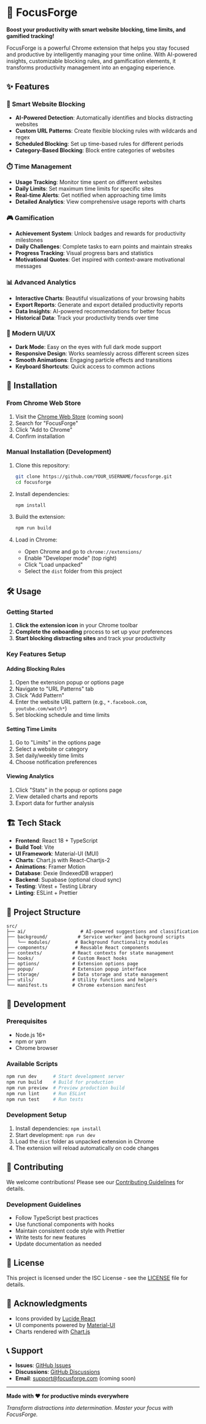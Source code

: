 # 🎯 FocusForge

**Boost your productivity with smart website blocking, time limits, and gamified tracking!**

FocusForge is a powerful Chrome extension that helps you stay focused and productive by intelligently managing your time online. With AI-powered insights, customizable blocking rules, and gamification elements, it transforms productivity management into an engaging experience.

## ✨ Features

### 🚫 Smart Website Blocking
- **AI-Powered Detection**: Automatically identifies and blocks distracting websites
- **Custom URL Patterns**: Create flexible blocking rules with wildcards and regex
- **Scheduled Blocking**: Set up time-based rules for different periods
- **Category-Based Blocking**: Block entire categories of websites

### ⏱️ Time Management
- **Usage Tracking**: Monitor time spent on different websites
- **Daily Limits**: Set maximum time limits for specific sites
- **Real-time Alerts**: Get notified when approaching time limits
- **Detailed Analytics**: View comprehensive usage reports with charts

### 🎮 Gamification
- **Achievement System**: Unlock badges and rewards for productivity milestones
- **Daily Challenges**: Complete tasks to earn points and maintain streaks
- **Progress Tracking**: Visual progress bars and statistics
- **Motivational Quotes**: Get inspired with context-aware motivational messages

### 📊 Advanced Analytics
- **Interactive Charts**: Beautiful visualizations of your browsing habits
- **Export Reports**: Generate and export detailed productivity reports
- **Data Insights**: AI-powered recommendations for better focus
- **Historical Data**: Track your productivity trends over time

### 🎨 Modern UI/UX
- **Dark Mode**: Easy on the eyes with full dark mode support
- **Responsive Design**: Works seamlessly across different screen sizes
- **Smooth Animations**: Engaging particle effects and transitions
- **Keyboard Shortcuts**: Quick access to common actions

## 🚀 Installation

### From Chrome Web Store
1. Visit the [Chrome Web Store](https://chrome.google.com/webstore) (coming soon)
2. Search for "FocusForge"
3. Click "Add to Chrome"
4. Confirm installation

### Manual Installation (Development)
1. Clone this repository:
   ```bash
   git clone https://github.com/YOUR_USERNAME/focusforge.git
   cd focusforge
   ```

2. Install dependencies:
   ```bash
   npm install
   ```

3. Build the extension:
   ```bash
   npm run build
   ```

4. Load in Chrome:
   - Open Chrome and go to `chrome://extensions/`
   - Enable "Developer mode" (top right)
   - Click "Load unpacked"
   - Select the `dist` folder from this project

## 🛠️ Usage

### Getting Started
1. **Click the extension icon** in your Chrome toolbar
2. **Complete the onboarding** process to set up your preferences
3. **Start blocking distracting sites** and track your productivity

### Key Features Setup

#### Adding Blocking Rules
1. Open the extension popup or options page
2. Navigate to "URL Patterns" tab
3. Click "Add Pattern"
4. Enter the website URL pattern (e.g., `*.facebook.com`, `youtube.com/watch*`)
5. Set blocking schedule and time limits

#### Setting Time Limits
1. Go to "Limits" in the options page
2. Select a website or category
3. Set daily/weekly time limits
4. Choose notification preferences

#### Viewing Analytics
1. Click "Stats" in the popup or options page
2. View detailed charts and reports
3. Export data for further analysis

## 🏗️ Tech Stack

- **Frontend**: React 18 + TypeScript
- **Build Tool**: Vite
- **UI Framework**: Material-UI (MUI)
- **Charts**: Chart.js with React-Chartjs-2
- **Animations**: Framer Motion
- **Database**: Dexie (IndexedDB wrapper)
- **Backend**: Supabase (optional cloud sync)
- **Testing**: Vitest + Testing Library
- **Linting**: ESLint + Prettier

## 📁 Project Structure

```
src/
├── ai/                    # AI-powered suggestions and classification
├── background/           # Service worker and background scripts
│   └── modules/         # Background functionality modules
├── components/          # Reusable React components
├── contexts/           # React contexts for state management
├── hooks/              # Custom React hooks
├── options/            # Extension options page
├── popup/              # Extension popup interface
├── storage/            # Data storage and state management
├── utils/              # Utility functions and helpers
└── manifest.ts         # Chrome extension manifest
```

## 🔧 Development

### Prerequisites
- Node.js 16+
- npm or yarn
- Chrome browser

### Available Scripts
```bash
npm run dev      # Start development server
npm run build    # Build for production
npm run preview  # Preview production build
npm run lint     # Run ESLint
npm run test     # Run tests
```

### Development Setup
1. Install dependencies: `npm install`
2. Start development: `npm run dev`
3. Load the `dist` folder as unpacked extension in Chrome
4. The extension will reload automatically on code changes

## 🤝 Contributing

We welcome contributions! Please see our [Contributing Guidelines](CONTRIBUTING.md) for details.

### Development Guidelines
- Follow TypeScript best practices
- Use functional components with hooks
- Maintain consistent code style with Prettier
- Write tests for new features
- Update documentation as needed

## 📄 License

This project is licensed under the ISC License - see the [LICENSE](LICENSE) file for details.

## 🙏 Acknowledgments

- Icons provided by [Lucide React](https://lucide.dev/)
- UI components powered by [Material-UI](https://mui.com/)
- Charts rendered with [Chart.js](https://www.chartjs.org/)

## 📞 Support

- **Issues**: [GitHub Issues](https://github.com/YOUR_USERNAME/focusforge/issues)
- **Discussions**: [GitHub Discussions](https://github.com/YOUR_USERNAME/focusforge/discussions)
- **Email**: support@focusforge.com (coming soon)

---

**Made with ❤️ for productive minds everywhere**

*Transform distractions into determination. Master your focus with FocusForge.*
